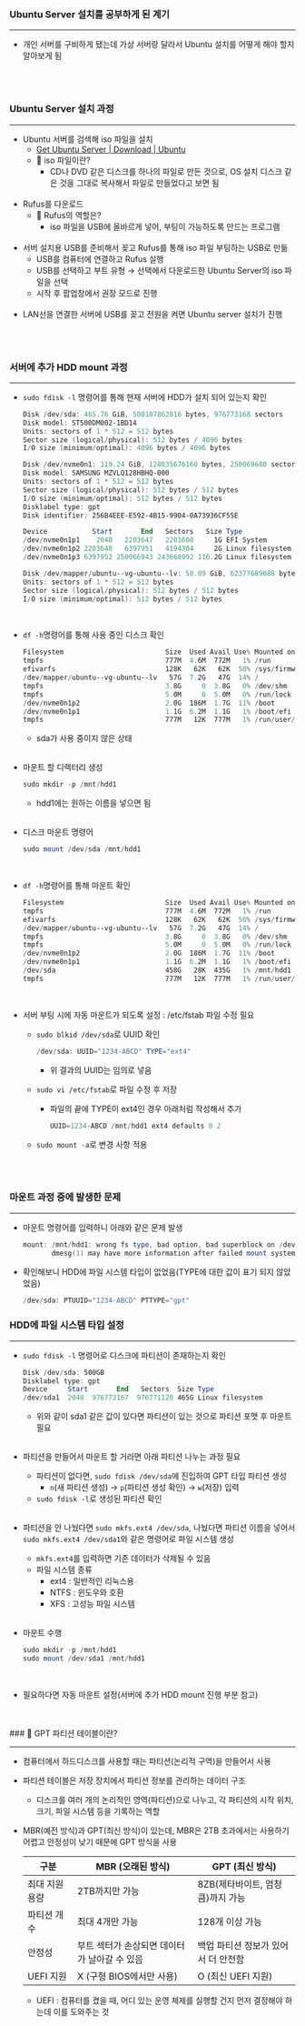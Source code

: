 ### Ubuntu Server 설치를 공부하게 된 계기

---

- 개인 서버를 구비하게 됐는데 가상 서버랑 달라서 Ubuntu 설치를 어떻게 해야 할지 알아보게 됨
<br>
<br>

### Ubuntu Server 설치 과정

---

- Ubuntu 서버를 검색해 iso 파일을 설치
    - [Get Ubuntu Server | Download | Ubuntu](https://ubuntu.com/download/server)
    - 🤔 iso 파일이란?
        - CD나 DVD 같은 디스크를 하나의 파일로 만든 것으로, OS 설치 디스크 같은 것을 그대로 복사해서 파일로 만들었다고 보면 됨
        <br>
- Rufus를 다운로드
    - 🤔 Rufus의 역할은?
        - iso 파일을 USB에 올바르게 넣어, 부팅이 가능하도록 만드는 프로그램
        <br>
- 서버 설치용 USB를 준비해서 꽂고 Rufus를 통해 iso 파일 부팅하는 USB로 만듦
    - USB를 컴퓨터에 연결하고 Rufus 실행
    - USB를 선택하고 부트 유형 → 선택에서 다운로드한 Ubuntu Server의 iso 파일을 선택
    - 시작 후 팝업창에서 권장 모드로 진행
    <br>
- LAN선을 연결한 서버에 USB를 꽂고 전원을 켜면 Ubuntu server 설치가 진행
<br>
<br>

### 서버에 추가 HDD mount 과정

---

- `sudo fdisk -l` 명령어를 통해 현재 서버에 HDD가 설치 되어 있는지 확인
    
    ```powershell
    Disk /dev/sda: 465.76 GiB, 500107862016 bytes, 976773168 sectors
    Disk model: ST500DM002-1BD14
    Units: sectors of 1 * 512 = 512 bytes
    Sector size (logical/physical): 512 bytes / 4096 bytes
    I/O size (minimum/optimal): 4096 bytes / 4096 bytes
    
    Disk /dev/nvme0n1: 119.24 GiB, 128035676160 bytes, 250069680 sectors
    Disk model: SAMSUNG MZVLQ128HBHQ-000
    Units: sectors of 1 * 512 = 512 bytes
    Sector size (logical/physical): 512 bytes / 512 bytes
    I/O size (minimum/optimal): 512 bytes / 512 bytes
    Disklabel type: gpt
    Disk identifier: 256B4EEE-E592-4B15-9904-0A73936CF55E
    
    Device           Start       End   Sectors   Size Type
    /dev/nvme0n1p1    2048   2203647   2201600     1G EFI System
    /dev/nvme0n1p2 2203648   6397951   4194304     2G Linux filesystem
    /dev/nvme0n1p3 6397952 250066943 243668992 116.2G Linux filesystem
    
    Disk /dev/mapper/ubuntu--vg-ubuntu--lv: 58.09 GiB, 62377689088 bytes, 121831424 sectors
    Units: sectors of 1 * 512 = 512 bytes
    Sector size (logical/physical): 512 bytes / 512 bytes
    I/O size (minimum/optimal): 512 bytes / 512 bytes
    ```
    <br>
    
- `df -h`명령어를 통해 사용 중인 디스크 확인
    
    ```powershell
    Filesystem                         Size  Used Avail Use% Mounted on
    tmpfs                              777M  4.6M  772M   1% /run
    efivarfs                           128K   62K   62K  50% /sys/firmware/efi/efivars
    /dev/mapper/ubuntu--vg-ubuntu--lv   57G  7.2G   47G  14% /
    tmpfs                              3.8G     0  3.8G   0% /dev/shm
    tmpfs                              5.0M     0  5.0M   0% /run/lock
    /dev/nvme0n1p2                     2.0G  186M  1.7G  11% /boot
    /dev/nvme0n1p1                     1.1G  6.2M  1.1G   1% /boot/efi
    tmpfs                              777M   12K  777M   1% /run/user/1000
    ```
    
    - sda가 사용 중이지 않은 상태
    <br>
- 마운트 할 디렉터리 생성
    
    ```powershell
    sudo mkdir -p /mnt/hdd1
    ```
    
    - hdd1에는 원하는 이름을 넣으면 됨
    <br>
- 디스크 마운트 명령어
    
    ```powershell
    sudo mount /dev/sda /mnt/hdd1
    ```
    <br>
    
- `df -h`명령어를 통해 마운트 확인
    
    ```powershell
    Filesystem                         Size  Used Avail Use% Mounted on
    tmpfs                              777M  4.6M  772M   1% /run
    efivarfs                           128K   62K   62K  50% /sys/firmware/efi/efivars
    /dev/mapper/ubuntu--vg-ubuntu--lv   57G  7.2G   47G  14% /
    tmpfs                              3.8G     0  3.8G   0% /dev/shm
    tmpfs                              5.0M     0  5.0M   0% /run/lock
    /dev/nvme0n1p2                     2.0G  186M  1.7G  11% /boot
    /dev/nvme0n1p1                     1.1G  6.2M  1.1G   1% /boot/efi
    /dev/sda                           458G   28K  435G   1% /mnt/hdd1
    tmpfs                              777M   12K  777M   1% /run/user/1000
    ```
    <br>
    
- 서버 부팅 시에 자동 마운트가 되도록 설정 : /etc/fstab 파일 수정 필요
    - `sudo blkid /dev/sda`로 UUID 확인
        
        ```powershell
        /dev/sda: UUID="1234-ABCD" TYPE="ext4"
        ```
        
        - 위 결과의 UUID는 임의로 넣음
    - `sudo vi /etc/fstab`로 파일 수정 후 저장
        - 파일의 끝에 TYPE이 ext4인 경우 아래처럼 작성해서 추가
            
            ```powershell
            UUID=1234-ABCD /mnt/hdd1 ext4 defaults 0 2
            ```
            
    - `sudo mount -a`로 변경 사항 적용
    <br>
    <br>

### 마운트 과정 중에 발생한 문제

---

- 마운트 명령어를 입력하니 아래와 같은 문제 발생
    
    ```powershell
    mount: /mnt/hdd1: wrong fs type, bad option, bad superblock on /dev/sda, missing codepage or helper program, or other error.
           dmesg(1) may have more information after failed mount system call.
    ```
    
- 확인해보니 HDD에 파일 시스템 타입이 없었음(TYPE에 대한 값이 표기 되지 않았었음)
    
    ```powershell
    /dev/sda: PTUUID="1234-ABCD" PTTYPE="gpt"
    ```
    

### HDD에 파일 시스템 타입 설정

---

- `sudo fdisk -l` 명령어로 디스크에 파티션이 존재하는지 확인
    
    ```powershell
    Disk /dev/sda: 500GB
    Disklabel type: gpt
    Device     Start       End   Sectors  Size Type
    /dev/sda1  2048  976773167  976771120 465G Linux filesystem
    ```
    
    - 위와 같이 sda1 같은 값이 있다면 파티션이 있는 것으로 파티션 포맷 후 마운트 필요
    <br>
- 파티션을 만들어서 마운트 할 거라면 아래 파티션 나누는 과정 필요
    - 파티션이 없다면, `sudo fdisk /dev/sda`에 진입하여 GPT 타입 파티션 생성
        - `n`(새 파티션 생성) → `p`(파티션 생성 확인) → `w`(저장) 입력
    - `sudo fdisk -l`로 생성된 파티션 확인
    <br>
- 파티션을 안 나눴다면 `sudo mkfs.ext4 /dev/sda`, 나눴다면 파티션 이름을 넣어서 `sudo mkfs.ext4 /dev/sda1`와 같은 명령어로 파일 시스템 생성
    - `mkfs.ext4`를 입력하면 기존 데이터가 삭제될 수 있음
    - 파일 시스템 종류
        - ext4 : 일반적인 리눅스용
        - NTFS : 윈도우와 호환
        - XFS : 고성능 파일 시스템
        <br>
- 마운트 수행
    
    ```powershell
    sudo mkdir -p /mnt/hdd1
    sudo mount /dev/sda1 /mnt/hdd1
    ```
    <br>
    
- 필요하다면 자동 마운트 설정(서버에 추가 HDD mount 진행 부분 참고)
<br>
<br>
### 🤔 GPT 파티션 테이블이란?

---

- 컴퓨터에서 하드디스크를 사용할 때는 파티션(논리적 구역)을 만들어서 사용
- 파티션 테이블은 저장 장치에서 파티션 정보를 관리하는 데이터 구조
    - 디스크를 여러 개의 논리적인 영역(파티션)으로 나누고, 각 파티션의 시작 위치, 크기, 파일 시스템 등을 기록하는 역할
- MBR(예전 방식)과 GPT(최신 방식)이 있는데, MBR은 2TB 초과에서는 사용하기 어렵고 안정성이 낮기 때문에 GPT 방식을 사용
    
    
    | 구분 | MBR (오래된 방식) | GPT (최신 방식) |
    | --- | --- | --- |
    | 최대 지원 용량 | 2TB까지만 가능 | 8ZB(제타바이트, 엄청 큼)까지 가능 |
    | 파티션 개수 | 최대 4개만 가능 | 128개 이상 가능 |
    | 안정성 | 부트 섹터가 손상되면 데이터가 날아갈 수 있음 | 백업 파티션 정보가 있어서 더 안전함 |
    | UEFI 지원 | X (구형 BIOS에서만 사용) | O (최신 UEFI 지원) |
    - UEFI : 컴퓨터를 켰을 때, 어디 있는 운영 체제를 실행할 건지 먼저 결정해야 하는데 이를 도와주는 것
